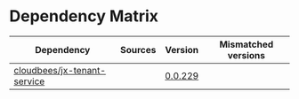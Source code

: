 # Dependency Matrix

Dependency | Sources | Version | Mismatched versions
---------- | ------- | ------- | -------------------
[cloudbees/jx-tenant-service](https://github.com/cloudbees/jx-tenant-service) |  | [0.0.229](https://github.com/cloudbees/jx-tenant-service/releases/tag/v0.0.229) | 
